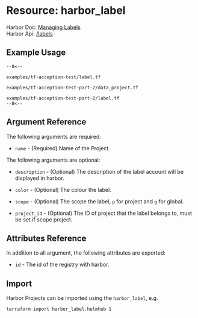 # Resource: harbor_label

Harbor Doc: [Managing Labels](https://goharbor.io/docs/1.10/working-with-projects/working-with-images/create-labels/)  
Harbor Api: [/labels](https://demo.goharbor.io/#/Products/post_labels)  

## Example Usage

```hcl
--8<--

examples/tf-acception-test/label.tf

examples/tf-acception-test-part-2/data_project.tf

examples/tf-acception-test-part-2/label.tf
--8<--
```

## Argument Reference

The following arguments are required:

* `name` - (Required) Name of the Project.

The following arguments are optional:

* `description` - (Optional)  The description of the label account will be displayed in harbor.

* `color` - (Optional) The colour the label.

* `scope` - (Optional) The scope the label, `p` for project and `g` for global.

* `project_id` - (Optional) The ID of project that the label belongs to, must be set if scope project.

## Attributes Reference

In addition to all argument, the following attributes are exported:

* `id` - The id of the registry with harbor.

## Import

Harbor Projects can be imported using the `harbor_label`, e.g.

```sh
terraform import harbor_label.helmhub 1
```
